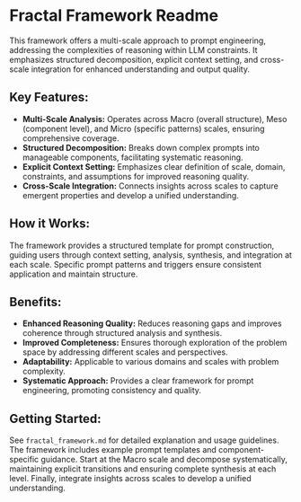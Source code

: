 # Fractal Framework Readme

This framework offers a multi-scale approach to prompt engineering, addressing the complexities of reasoning within LLM constraints. It emphasizes structured decomposition, explicit context setting, and cross-scale integration for enhanced understanding and output quality.

## Key Features:

* **Multi-Scale Analysis:**  Operates across Macro (overall structure), Meso (component level), and Micro (specific patterns) scales, ensuring comprehensive coverage.
* **Structured Decomposition:**  Breaks down complex prompts into manageable components, facilitating systematic reasoning.
* **Explicit Context Setting:**  Emphasizes clear definition of scale, domain, constraints, and assumptions for improved reasoning quality.
* **Cross-Scale Integration:**  Connects insights across scales to capture emergent properties and develop a unified understanding.

## How it Works:

The framework provides a structured template for prompt construction, guiding users through context setting, analysis, synthesis, and integration at each scale.  Specific prompt patterns and triggers ensure consistent application and maintain structure.

## Benefits:

* **Enhanced Reasoning Quality:**  Reduces reasoning gaps and improves coherence through structured analysis and synthesis.
* **Improved Completeness:**  Ensures thorough exploration of the problem space by addressing different scales and perspectives.
* **Adaptability:**  Applicable to various domains and scales with problem complexity.
* **Systematic Approach:**  Provides a clear framework for prompt engineering, promoting consistency and quality.

## Getting Started:

See `fractal_framework.md` for detailed explanation and usage guidelines.  The framework includes example prompt templates and component-specific guidance.  Start at the Macro scale and decompose systematically, maintaining explicit transitions and ensuring complete synthesis at each level.  Finally, integrate insights across scales to develop a unified understanding.
